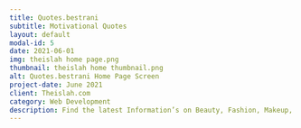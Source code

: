 ```yaml
---
title: Quotes.bestrani
subtitle: Motivational Quotes
layout: default
modal-id: 5
date: 2021-06-01
img: theislah home page.png
thumbnail: theislah home thumbnail.png
alt: Quotes.bestrani Home Page Screen
project-date: June 2021
client: Theislah.com
category: Web Development
description: Find the latest Information’s on Beauty, Fashion, Makeup, and more. Our Information is Highly confident and suggested Lifestyle Resources on the Internet.
---
```

